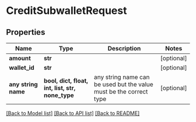 # CreditSubwalletRequest


## Properties
Name | Type | Description | Notes
------------ | ------------- | ------------- | -------------
**amount** | **str** |  | [optional] 
**wallet_id** | **str** |  | [optional] 
**any string name** | **bool, dict, float, int, list, str, none_type** | any string name can be used but the value must be the correct type | [optional]

[[Back to Model list]](../README.md#documentation-for-models) [[Back to API list]](../README.md#documentation-for-api-endpoints) [[Back to README]](../README.md)



